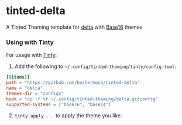 # tinted-delta

A Tinted Theming template for [delta] with [Base16] themes

### Using with Tinty

For usage with [Tinty]:

1. Add the following to `~/.config/tinted-theming/tinty/config.toml`:
```toml
[[items]]
path = "https://github.com/bezhermoso/tinted-delta"
name = "delta"
themes-dir = "configs"
hook = "cp -f %f ~/.config/tinted-theming/delta.gitconfig"
supported-systems = ["base16", "base24"]
```

2. `tinty apply ...` to apply the theme you like.

[delta]: https://github.com/dandavidson/delta
[Base16]: https://github.com/tinted-theming/home/blob/main/styling.md
[Tinty]: https://github.com/tinted-theming/tinty

